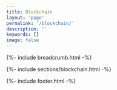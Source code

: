 ```yaml
---
title: Blockchain
layout: 'page'
permalink: '/blockchain/'
description: ''
keywords: []
image: false
---
```



<!-- Start Breadcrumb  -->
{%- include breadcrumb.html -%}
<!-- End  Breadcrumb -->

<!-- Start About
		============================================= -->
{%- include sections/blockchain.html -%}
<!-- End About -->




<!-- Start Footer
	============================================= -->
{%- include footer.html -%}
<!-- End Footer-->
